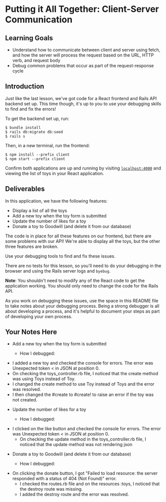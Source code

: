 # Putting it All Together: Client-Server Communication

## Learning Goals

- Understand how to communicate between client and server using fetch, and how
  the server will process the request based on the URL, HTTP verb, and request
  body
- Debug common problems that occur as part of the request-response cycle

## Introduction

Just like the last lesson, we've got code for a React frontend and Rails API
backend set up. This time though, it's up to you to use your debugging skills to
find and fix the errors!

To get the backend set up, run:

```console
$ bundle install
$ rails db:migrate db:seed
$ rails s
```

Then, in a new terminal, run the frontend:

```console
$ npm install --prefix client
$ npm start --prefix client
```

Confirm both applications are up and running by visiting
[`localhost:4000`](http://localhost:4000) and viewing the list of toys in your
React application.

## Deliverables

In this application, we have the following features:

- Display a list of all the toys
- Add a new toy when the toy form is submitted
- Update the number of likes for a toy
- Donate a toy to Goodwill (and delete it from our database)

The code is in place for all these features on our frontend, but there are some
problems with our API! We're able to display all the toys, but the other three
features are broken.

Use your debugging tools to find and fix these issues.

There are no tests for this lesson, so you'll need to do your debugging in the
browser and using the Rails server logs and `byebug`.

**Note**: You shouldn't need to modify any of the React code to get the
application working. You should only need to change the code for the Rails API.

As you work on debugging these issues, use the space in this README file to take
notes about your debugging process. Being a strong debugger is all about
developing a process, and it's helpful to document your steps as part of
developing your own process.

## Your Notes Here

- Add a new toy when the toy form is submitted

  - How I debugged:

* I added a new toy and checked the console for errors. The error was Unexpected token < in JSON at position 0.
* On checking the toys_controller.rb file, I noticed that the create method was using Toys instead of Toy.
* I changed the create method to use Toy instead of Toys and the error was resolved.
* I then changed the #create to #create! to raise an error if the toy was not created.

- Update the number of likes for a toy

  - How I debugged:

* I clicked on the like button and checked the console for errors. The error was Unexpected token < in JSON at position 0.
  - On checking the update method in the toys_controller.rb file, I noticed that the update method was not rendering json

- Donate a toy to Goodwill (and delete it from our database)

  - How I debugged:

* On clicking the donate button, I got "Failed to load resource: the server responded with a status of 404 (Not Found)" error.
  - I checked the routes.rb file and on the resources :toys, I noticed that the destroy route was missing.
  - I added the destroy route and the error was resolved.
